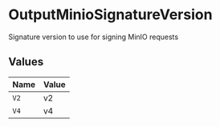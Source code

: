 # OutputMinioSignatureVersion

Signature version to use for signing MinIO requests


## Values

| Name  | Value |
| ----- | ----- |
| `V2`  | v2    |
| `V4`  | v4    |